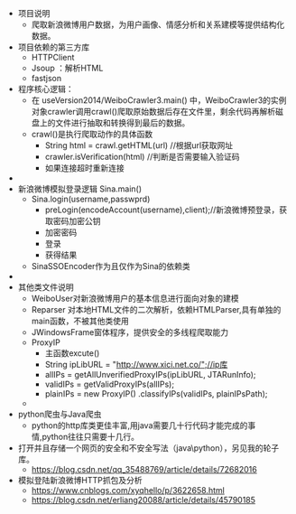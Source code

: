 -  项目说明
    - 爬取新浪微博用户数据，为用户画像、情感分析和关系建模等提供结构化数据。
- 项目依赖的第三方库
    - HTTPClient
    - Jsoup ：解析HTML
    - fastjson
- 程序核心逻辑：
    - 在 useVersion2014/WeiboCrawler3.main() 中，WeiboCrawler3的实例对象crawler调用crawl()爬取原始数据后存在文件里，剩余代码再解析磁盘上的文件进行抽取和转换得到最后的数据。
    - crawl()是执行爬取动作的具体函数
        -  String html = crawl.getHTML(url) //根据url获取网址
        - crawler.isVerification(html) //判断是否需要输入验证码
        - 如果连接超时重新连接
- 
- 新浪微博模拟登录逻辑 Sina.main()
    - Sina.login(username,passwprd)
        -  preLogin(encodeAccount(username),client);//新浪微博预登录，获取密码加密公钥 
        - 加密密码
        - 登录
        - 获得结果
    - SinaSSOEncoder作为且仅作为Sina的依赖类
- 
- 其他类文件说明
    - WeiboUser对新浪微博用户的基本信息进行面向对象的建模
    - Reparser 对本地HTML文件的二次解析，依赖HTMLParser,具有单独的main函数，不被其他类使用
    - JWindowsFrame窗体程序，提供安全的多线程爬取能力
    - ProxyIP
        - 主函数excute()
        - String ipLibURL = "http://www.xici.net.co/";//ip库
        - allIPs = getAllUnverifiedProxyIPs(ipLibURL, JTARunInfo);
        - validIPs = getValidProxyIPs(allIPs);
        - plainIPs = new ProxyIP() .classifyIPs(validIPs, plainIPsPath);
    - 
- python爬虫与Java爬虫
    -   python的http库类更佳丰富,用java需要几十行代码才能完成的事情,python往往只需要十几行。
- 打开并且存储一个网页的安全和不安全写法（java\python），另见我的轮子库。
    - https://blog.csdn.net/qq_35488769/article/details/72682016
- 模拟登陆新浪微博HTTP抓包及分析
    - https://www.cnblogs.com/xyqhello/p/3622658.html
    - https://blog.csdn.net/erliang20088/article/details/45790185